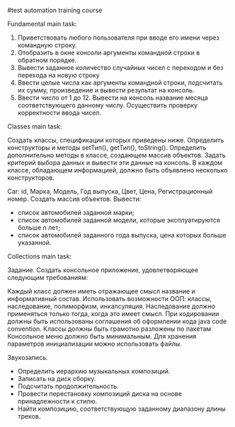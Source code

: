 #test automation training course

Fundamental main task:

1. Приветствовать любого пользователя при вводе его имени через командную строку.
2. Отобразить в окне консоли аргументы командной строки в обратном порядке.
3. Вывести заданное количество случайных чисел с переходом и без перехода на новую строку
4. Ввести целые числа как аргументы командной строки, подсчитать их сумму, произведение и вывести результат на консоль.
5. Ввести число от 1 до 12. Вывести на консоль название месяца соответствующего данному числу. Осуществить проверку корректности ввода чисел.


Classes main task:

Создать классы, спецификации которых приведены ниже.
Определить конструкторы и методы setТип(), getТип(), toString().
Определить дополнительно методы в классе, создающем массив объектов.
Задать критерий выбора данных и вывести эти данные на консоль.
В каждом классе, обладающем информацией, должно быть объявлено несколько конструкторов.
   
Car: id, Марка, Модель, Год выпуска, Цвет, Цена, Регистрационный номер.
Создать массив объектов. Вывести:
- список автомобилей заданной марки;
- список автомобилей заданной модели, которые эксплуатируются больше n лет;
- список автомобилей заданного года выпуска, цена которых больше указанной.


Collections main task:

Задание. Создать консольное приложение, удовлетворяющее следующим требованиям:

Каждый класс должен иметь отражающее смысл название и информативный состав.
Использовать возможности ООП: классы, наследование, полиморфизм, инкапсуляция.
Наследование должно применяться только тогда, когда это имеет смысл.
При кодировании должны быть использованы соглашения об оформлении кода java code convention.
Классы должны быть грамотно разложены по пакетам
Консольное меню должно быть минимальным.
Для хранения параметров инициализации можно использовать файлы.

Звукозапись. 
- Определить иерархию музыкальных композиций. 
- Записать на диск сборку.
- Подсчитать продолжительность. 
- Провести перестановку композиций диска на основе принадлежности к стилю.
- Найти композицию, соответствующую заданному диапазону длины треков.
